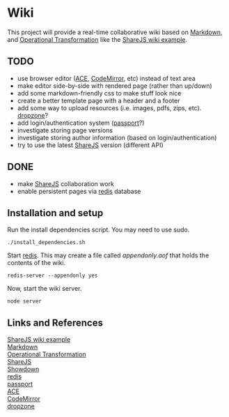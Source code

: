 # Wiki

This project will provide a real-time collaborative wiki based on [Markdown][],
and [Operational Transformation][] like the [ShareJS wiki example][].

## TODO

- use browser editor ([ACE][], [CodeMirror][], etc) instead of text area
- make editor side-by-side with rendered page (rather than up/down)
- add some markdown-friendly css to make stuff look nice
- create a better template page with a header and a footer
- add some way to upload resources (i.e. images, pdfs, zips, etc). [dropzone][]?
- add login/authentication system ([passport][]?)
- investigate storing page versions
- investigate storing author information (based on login/authentication)
- try to use the latest [ShareJS][] version (different API)

## DONE

- make [ShareJS][] collaboration work
- enable persistent pages via [redis][] database

## Installation and setup

Run the install dependencies script. You may need to use sudo.

    ./install_dependencies.sh

Start [redis][]. This may create a file called _appendonly.aof_ that holds the
contents of the wiki.

    redis-server --appendonly yes

Now, start the wiki server.

    node server

## Links and References

[ShareJS wiki example][]  
[Markdown][]  
[Operational Transformation][]  
[ShareJS][]  
[Showdown][]  
[redis][]  
[passport][]  
[ACE][]  
[CodeMirror][]  
[dropzone][]  

[ShareJS wiki example]: http://sharejs.org/wiki/Main
[Markdown]: http://daringfireball.net/projects/markdown/syntax
[Operational Transformation]: http://en.wikipedia.org/wiki/Operational_transformation
[ShareJS]: http://sharejs.org
[Showdown]: https://github.com/coreyti/showdown
[redis]: http://redis.io
[passport]: http://passportjs.org
[ACE]: http://ace.c9.io
[CodeMirror]: http://codemirror.net
[dropzone]: http://www.dropzonejs.com
